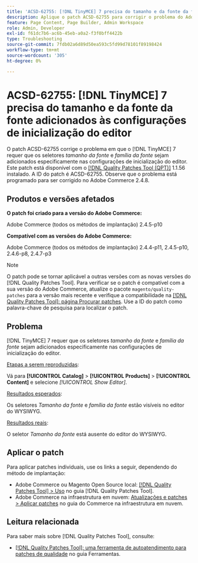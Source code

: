 ```yaml
---
title: 'ACSD-62755: [!DNL TinyMCE] 7 precisa do tamanho e da fonte da fonte adicionados às configurações de inicialização do editor'
description: Aplique o patch ACSD-62755 para corrigir o problema do Adobe Commerce, em que [!DNL TinyMCE] 7 requer que o *tamanho da fonte* e a *família da fonte* sejam adicionados especificamente nas configurações de inicialização do editor.
feature: Page Content, Page Builder, Admin Workspace
role: Admin, Developer
exl-id: f61dc7b6-ac6b-45eb-a0a2-f3f0bff4422b
type: Troubleshooting
source-git-commit: 7fdb02a6d89d50ea593c5fd99d78101f89198424
workflow-type: tm+mt
source-wordcount: '305'
ht-degree: 0%

---
```


# ACSD-62755: [!DNL TinyMCE] 7 precisa do tamanho e da fonte da fonte adicionados às configurações de inicialização do editor

O patch ACSD-62755 corrige o problema em que o [!DNL TinyMCE] 7 requer que os seletores *tamanho da fonte* e *família da fonte* sejam adicionados especificamente nas configurações de inicialização do editor. Este patch está disponível com o [[!DNL Quality Patches Tool (QPT)]](/help/tools/quality-patches-tool/quality-patches-tool-to-self-serve-quality-patches.md) 1.1.56 instalado. A ID do patch é ACSD-62755. Observe que o problema está programado para ser corrigido no Adobe Commerce 2.4.8.

## Produtos e versões afetados

**O patch foi criado para a versão do Adobe Commerce:**

Adobe Commerce (todos os métodos de implantação) 2.4.5-p10

**Compatível com as versões do Adobe Commerce:**

Adobe Commerce (todos os métodos de implantação) 2.4.4-p11, 2.4.5-p10, 2.4.6-p8, 2.4.7-p3

>[!NOTE]
>
>O patch pode se tornar aplicável a outras versões com as novas versões do [!DNL Quality Patches Tool]. Para verificar se o patch é compatível com a sua versão do Adobe Commerce, atualize o pacote `magento/quality-patches` para a versão mais recente e verifique a compatibilidade na [[!DNL Quality Patches Tool]: página Procurar patches](https://experienceleague.adobe.com/tools/commerce-quality-patches/index.html?lang=pt-BR). Use a ID do patch como palavra-chave de pesquisa para localizar o patch.

## Problema

[!DNL TinyMCE] 7 requer que os seletores *tamanho da fonte* e *família da fonte* sejam adicionados especificamente nas configurações de inicialização do editor.

<u>Etapas a serem reproduzidas</u>:

Vá para **[!UICONTROL Catalog]** > **[!UICONTROL Products]** > **[!UICONTROL Content]** e selecione *[!UICONTROL Show Editor]*.

<u>Resultados esperados</u>:

Os seletores *Tamanho da fonte* e *família da fonte* estão visíveis no editor do WYSIWYG.

<u>Resultados reais</u>:

O seletor *Tamanho da fonte* está ausente do editor do WYSIWYG.

## Aplicar o patch

Para aplicar patches individuais, use os links a seguir, dependendo do método de implantação:

* Adobe Commerce ou Magento Open Source local: [[!DNL Quality Patches Tool] > Uso](/help/tools/quality-patches-tool/usage.md) no guia [!DNL Quality Patches Tool].
* Adobe Commerce na infraestrutura em nuvem: [Atualizações e patches > Aplicar patches](https://experienceleague.adobe.com/docs/commerce-cloud-service/user-guide/develop/upgrade/apply-patches.html?lang=pt-BR) no guia do Commerce na infraestrutura em nuvem.

## Leitura relacionada

Para saber mais sobre [!DNL Quality Patches Tool], consulte:

* [[!DNL Quality Patches Tool]: uma ferramenta de autoatendimento para patches de qualidade](/help/tools/quality-patches-tool/quality-patches-tool-to-self-serve-quality-patches.md) no guia Ferramentas.

